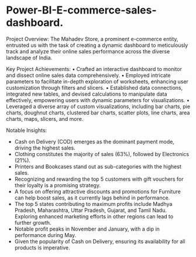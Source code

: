 # Power-BI-E-commerce-sales-dashboard.
Project Overview:
The Mahadev Store, a prominent e-commerce entity, entrusted us with the task of creating a dynamic dashboard to meticulously track and analyze their online sales performance across the diverse landscape of India.

Key Project Achievements:
• Crafted an interactive dashboard to monitor and dissect online sales data comprehensively.
• Employed intricate parameters to facilitate in-depth exploration of worksheets, enhancing user customization through filters and slicers.
• Established data connections, integrated new tables, and devised calculations to manipulate data effectively, empowering users with dynamic parameters for visualizations.
• Leveraged a diverse array of custom visualizations, including bar charts, pie charts, doughnut charts, clustered bar charts, scatter plots, line charts, area charts, maps, slicers, and more.

Notable Insights:
- Cash on Delivery (COD) emerges as the dominant payment mode, driving the highest sales.
- Clothing constitutes the majority of sales (63%), followed by Electronics (21%).
- Printers and Bookcases stand out as sub-categories with the highest sales.
- Recognizing and rewarding the top 5 customers with gift vouchers for their loyalty is a promising strategy.
- A focus on offering attractive discounts and promotions for Furniture can help boost sales, as it currently lags behind in performance.
- The top 5 states contributing to maximum profits include Madhya Pradesh, Maharashtra, Uttar Pradesh, Gujarat, and Tamil Nadu. Exploring enhanced marketing efforts in other regions can lead to further growth.
- Notable profit peaks in November and January, with a dip in performance during May.
- Given the popularity of Cash on Delivery, ensuring its availability for all products is imperative.
